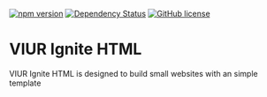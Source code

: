 [![npm version](https://badge.fury.io/js/viur-ignite-html.svg)](https://badge.fury.io/js/viur-ignite-html)
[![Dependency Status](https://david-dm.org/viur-ignite/viur-ignite-html.svg)](https://david-dm.org/viur-ignite/viur-ignite-html)
[![GitHub license](https://img.shields.io/badge/license-GPL-blue.svg)](https://raw.githubusercontent.com/viur-ignite/viur-ignite-html/master/LICENSE)

# VIUR Ignite HTML

VIUR Ignite HTML is designed to build small websites with an simple template

